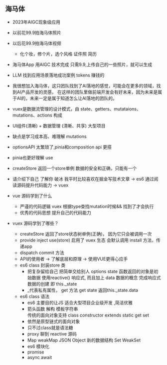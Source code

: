 ## 海马体

- 2023年AIGC现象级应用
- 以前花99.9拍海马体照片
- 以后花99.9拍海马体视频
    - 化个妆，修个片，选个风格  证件照  简历
- 海马体App 用AIGC 技术完成
    只需9.9,上传自己的一些照片，就可以生成
- LLM 找到应用场景落地成功案例
    tokens 赚钱的
- 我很想加入海马体，这只团队找到了AI落地的感觉，可能会在更多的领域，找到AI产品开发的灵感，
    在这样的团队里做前端开发会有好未来，因为未来是属于AI的，未来一定是属于知道怎么让AI落地的团队的。

- vuex是数据流管理的设计模式，由 state、getters、mutataions、mutations、actions 构成
- UI组件(清晰) + 数据管理 (清晰、共享) 大型项目 
- 缺点是学习成本高、难理解 mutations 
- optionsAPI 太繁琐了,pinia和composition api 更搭
- pinia也更好理解  use
- createStore 返回一个store单例 数据的安全和正确，只能有一个

- 请介绍下自己 
    了解你
    破冰
        我平时比较喜欢在掘金写技术文章 -> es6
        通过阅读源码提升代码能力 -> vuex

- vue 源码学到了什么
    - 严谨的代码逻辑
        vuex 根据type查找mutation时候&& 找到了才会执行
    - 优秀的代码思想
        提升自己的代码能力
    

- vuex 源码学到了哪些？
    - createStore 返回了store状态树单例(正确)，
        因为它只会被调用一次
    - provide inject
        use(store) 启用了 vuex 生态 会默认调用 install 方法，传递app
    - dispatch  commit 方法
    - API的使用者 -> 了解底层和原理 -> 使用VUE更得心应手
    - es6 class 封装store 类
        - 把复杂留给自己 把简单交给别人
            options state 函数返回的对象是初始数据
            使用reactive() 响应式,
            而且加上 data 数据的概念
            完成响应式数据的创建 即 this._state
        - _代表私有属性，
            get 方法    get state 返回this._state.data
    - es6 class 语法
        - es6 主要目的让JS 适合大型项目企业级开发 ,简洁优雅
        - 箭头函数  解构 模板字符串     
            传统的面向对象支持
            class constructor extends static  get set 
        - 依然是原型链式的面向对象
        - 只不过class就是语法糖
        - proxy 
            聊到 reactive 源码
        - Map weakMap   JSON Object 新的数据结构
            Set WeakSet
        - es6 模块化
        - promise
        - async await
